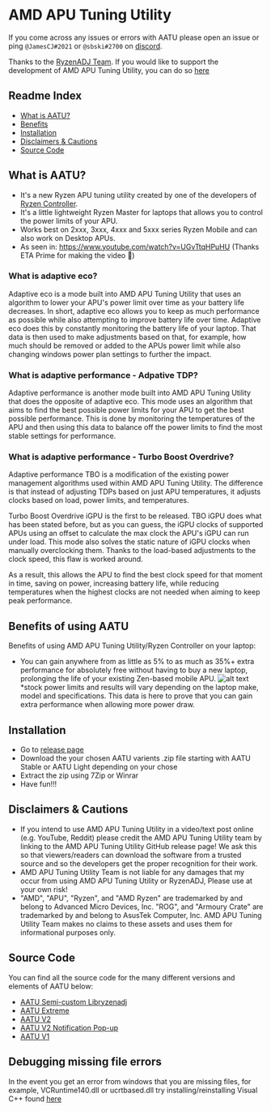 # AMD APU Tuning Utility

If you come across any issues or errors with AATU please open an issue or ping `@JamesCJ#2021` or `@sbski#2700` on [discord](https://discord.gg/M3hVqnT4pQ). 

Thanks to the [RyzenADJ Team](https://github.com/FlyGoat/RyzenAdj). If you would like to support the development of AMD APU Tuning Utility, you can do so [here](https://www.patreon.com/aatusoftware)

## Readme Index
- [What is AATU?](#what-is-aatu)
- [Benefits](#benefits-of-using-aatu)
- [Installation](#installation)
- [Disclaimers & Cautions](#disclaimers-&-cautions)
- [Source Code](#source-code)

## What is AATU?
- It's a new Ryzen APU tuning utility created by one of the developers of [Ryzen Controller](https://gitlab.com/ryzen-controller-team/ryzen-controller).
- It's a little lightweight Ryzen Master for laptops that allows you to control the power limits of your APU.
- Works best on 2xxx, 3xxx, 4xxx and 5xxx series Ryzen Mobile and can also work on Desktop APUs.
- As seen in: https://www.youtube.com/watch?v=UGvTtqHPuHU (Thanks ETA Prime for making the video 🥰)

### What is adaptive eco?
Adaptive eco is a mode built into AMD APU Tuning Utility that uses an algorithm to lower your APU's power limit over time as your battery life decreases. In short, adaptive eco allows you to keep as much performance as possible while also attempting to improve battery life over time. Adaptive eco does this by constantly monitoring the battery life of your laptop. That data is then used to make adjustments based on that, for example, how much should be removed or added to the APUs power limit while also changing windows power plan settings to further the impact.

### What is adaptive performance - Adpative TDP?
Adaptive performance is another mode built into AMD APU Tuning Utility that does the opposite of adaptive eco. This mode uses an algorithm that aims to find the best possible power limits for your APU to get the best possible performance. This is done by monitoring the temperatures of the APU and then using this data to balance off the power limits to find the most stable settings for performance.

### What is adaptive performance - Turbo Boost Overdrive?
Adaptive performance TBO is a modification of the existing power management algorithms used within AMD APU Tuning Utility. The difference is that instead of adjusting TDPs based on just APU temperatures, it adjusts clocks based on load, power limits, and temperatures. 

Turbo Boost Overdrive iGPU is the first to be released. TBO iGPU does what has been stated before, but as you can guess, the iGPU clocks of supported APUs using an offset to calculate the max clock the APU's iGPU can run under load. This mode also solves the static nature of iGPU clocks when manually overclocking them. Thanks to the load-based adjustments to the clock speed, this flaw is worked around.

As a result, this allows the APU to find the best clock speed for that moment in time, saving on power, increasing battery life, while reducing temperatures when the highest clocks are not needed when aiming to keep peak performance.

## Benefits of using AATU
Benefits of using AMD APU Tuning Utility/Ryzen Controller on your laptop:
- You can gain anywhere from as little as 5% to as much as 35%+ extra performance for absolutely free without having to buy a new laptop, prolonging the life of your existing Zen-based mobile APU.
![alt text](https://cdn.discordapp.com/attachments/772164404598276135/870293764688715776/Screenshot_2021-07-29_at_14.png)
*stock power limits and results will vary depending on the laptop make, model and specifications. This data is here to prove that you can gain extra performance when allowing more power draw.

## Installation
- Go to [release page](https://github.com/JamesCJ60/AMD-APU-Tuning-Utility/releases)
- Download the your chosen AATU varients .zip file starting with AATU Stable or AATU Light depending on your chose
- Extract the zip using 7Zip or Winrar
- Have fun!!!

## Disclaimers & Cautions
- If you intend to use AMD APU Tuning Utility in a video/text post online (e.g. YouTube, Reddit) please credit the AMD APU Tuning Utility team by linking to the AMD APU Tuning Utility GitHub release page! We ask this so that viewers/readers can download the software from a trusted source and so the developers get the proper recognition for their work.
- AMD APU Tuning Utility Team is not liable for any damages that my occur from using AMD APU Tuning Utility or RyzenADJ, Please use at your own risk!
- "AMD", "APU", "Ryzen", and "AMD Ryzen" are trademarked by and belong to Advanced Micro Devices, Inc. "ROG", and "Armoury Crate" are trademarked by and belong to AsusTek Computer, Inc. AMD APU Tuning Utility Team makes no claims to these assets and uses them for informational purposes only.

## Source Code
You can find all the source code for the many different versions and elements of AATU below:
- [AATU Semi-custom Libryzenadj](https://github.com/JamesCJ60/AATU-RyzenAdj)
- [AATU Extreme](https://github.com/JamesCJ60/AMD-APU-Tuning-Utility-Extreme)
- [AATU V2](https://github.com/JamesCJ60/AMD-APU-Tuning-Utility/tree/AATU-V2-Source-Code)
- [AATU V2 Notification Pop-up](https://github.com/JamesCJ60/AMD-APU-Tuning-Utility/tree/AATU-V2-Notification-Source-Code)
- [AATU V1](https://github.com/JamesCJ60/AMD-APU-Tuning-Utility/tree/AATU-V1-Source-Code)

## Debugging missing file errors
In the event you get an error from windows that you are missing files, for example, VCRuntime140.dll or ucrtbased.dll try installing/reinstalling Visual C++ found [here](https://support.microsoft.com/en-us/topic/the-latest-supported-visual-c-downloads-2647da03-1eea-4433-9aff-95f26a218cc0)
